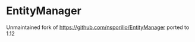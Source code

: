 EntityManager
=============

Unmaintained fork of https://github.com/nsporillo/EntityManager ported to 1.12

